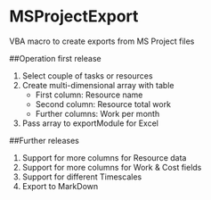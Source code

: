 # MSProjectExport
VBA macro to create exports from MS Project files

##Operation first release
1. Select couple of tasks or resources
2. Create multi-dimensional array with table
    * First column: Resource name
    * Second column: Resource total work
    * Further columns: Work per month
3. Pass array to exportModule for Excel

##Further releases
1. Support for more columns for Resource data
2. Support for more columns for Work & Cost fields
3. Support for different Timescales
4. Export to MarkDown